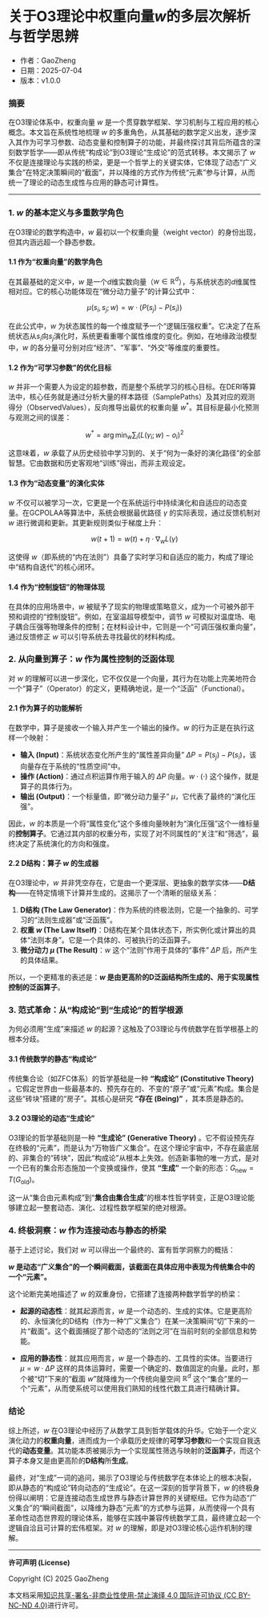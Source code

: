 # **关于O3理论中权重向量$w$的多层次解析与哲学思辨**

- 作者：GaoZheng
- 日期：2025-07-04
- 版本：v1.0.0

### 摘要

在O3理论体系中，权重向量 $w$ 是一个贯穿数学框架、学习机制与工程应用的核心概念。本文旨在系统性地梳理 $w$ 的多重角色，从其基础的数学定义出发，逐步深入其作为可学习参数、动态变量和控制算子的功能，并最终探讨其背后所蕴含的深刻数学哲学——即从传统“构成论”到O3理论“生成论”的范式转移。本文揭示了 $w$ 不仅是连接理论与实践的桥梁，更是一个哲学上的关键实体，它体现了动态“广义集合”在特定决策瞬间的“截面”，并以降维的方式作为传统“元素”参与计算，从而统一了理论的动态生成性与应用的静态可计算性。

---

### 1. $w$ 的基本定义与多重数学角色

在O3理论的数学构造中，$w$ 最初以一个权重向量（weight vector）的身份出现，但其内涵远超一个静态参数。

#### 1.1 作为“权重向量”的数学角色

在其最基础的定义中，$w$ 是一个$d$维实数向量（$w \in \mathbb{R}^d$），与系统状态的$d$维属性相对应。它的核心功能体现在“微分动力量子”的计算公式中：

$$\mu(s_i, s_j; w) = w \cdot (P(s_j) - P(s_i))$$

在此公式中，$w$ 为状态属性的每一个维度赋予一个“逻辑压强权重”。它决定了在系统状态从$s_i$向$s_j$演化时，系统更看重哪个属性维度的变化。例如，在地缘政治模型中，$w$ 的各分量可分别对应“经济”、“军事”、“外交”等维度的重要性。

#### 1.2 作为“可学习参数”的优化目标

$w$ 并非一个需要人为设定的超参数，而是整个系统学习的核心目标。在DERI等算法中，核心任务就是通过分析大量的样本路径（SamplePaths）及其对应的观测得分（ObservedValues），反向推导出最优的权重向量 $w^*$。其目标是最小化预测与观测之间的误差：

$$w^* = \arg\min_w \sum_i (L(\gamma_i; w) - o_i)^2$$

这意味着，$w$ 承载了从历史经验中学习到的、关于“何为一条好的演化路径”的全部智慧。它由数据和历史客观地“训练”得出，而非主观设定。

#### 1.3 作为“动态变量”的演化实体

$w$ 不仅可以被学习一次，它更是一个在系统运行中持续演化和自适应的动态变量。在GCPOLAA等算法中，系统会根据最优路径 $\gamma$ 的实际表现，通过反馈机制对 $w$ 进行微调和更新。其更新规则类似于梯度上升：

$$w(t+1) = w(t) + \eta \cdot \nabla_w L(\gamma)$$

这使得 $w$（即系统的“内在法则”）具备了实时学习和自适应的能力，构成了理论中“结构自迭代”的核心闭环。

#### 1.4 作为“控制旋钮”的物理体现

在具体的应用场景中，$w$ 被赋予了现实的物理或策略意义，成为一个可被外部干预和调控的“控制旋钮”。例如，在室温超导模型中，调节 $w$ 可模拟对温度场、电子耦合压强等物理条件的控制；在材料设计中，它则是一个“可调压强权重向量”，通过反馈修正 $w$ 可以引导系统去寻找最优的材料构成。

### 2. 从向量到算子：$w$ 作为属性控制的泛函体现

对 $w$ 的理解可以进一步深化，它不仅仅是一个向量，其行为在功能上完美地符合一个“算子”（Operator）的定义，更精确地说，是一个“泛函”（Functional）。

#### 2.1 作为算子的功能解析

在数学中，算子是接收一个输入并产生一个输出的操作。$w$ 的行为正是在执行这样一个映射：

- **输入 (Input)**：系统状态变化所产生的“属性差异向量” $\Delta P = P(s_j) - P(s_i)$，该向量存在于系统的“性质空间”中。
- **操作 (Action)**：通过点积运算作用于输入的 $\Delta P$ 向量。$w \cdot (\cdot)$ 这个操作，就是算子的具体行为。
- **输出 (Output)**：一个标量值，即“微分动力量子” $\mu$，它代表了最终的“演化压强”。

因此，$w$ 的本质是一个将“属性变化”这个多维向量映射为“演化压强”这个一维标量的**控制算子**。它通过其内部的权重分布，实现了对不同属性的“关注”和“筛选”，最终决定了系统演化的方向和强度。

#### 2.2 D结构：算子 $w$ 的生成器

在O3理论中，$w$ 并非凭空存在，它是由一个更深层、更抽象的数学实体——**D结构**——在特定情境下计算并生成的。这揭示了一个清晰的层级关系：

1.  **D结构 (The Law Generator)**：作为系统的终极法则，它是一个抽象的、可学习的“法则生成器”或“泛函簇”。
2.  **权重 $w$ (The Law Itself)**：D结构在某个具体状态下，所实例化或计算出的具体“法则本身”。它是一个具体的、可被执行的泛函算子。
3.  **微分动力 $\mu$ (The Result)**：$w$ 这个“法则”作用于具体的“事件” $\Delta P$ 后，所产生的具体结果。

所以，一个更精准的表述是：**$w$ 是由更高阶的D泛函结构所生成的、用于实现属性控制的泛函算子**。

### 3. 范式革命：从“构成论”到“生成论”的哲学根源

为何必须用“生成”来描述 $w$ 的起源？这触及了O3理论与传统数学在哲学根基上的根本分歧。

#### 3.1 传统数学的静态“构成论”

传统集合论（如ZFC体系）的哲学基础是一种 **“构成论” (Constitutive Theory)** 。它假定世界由一些最基本的、预先存在的、不变的“原子”或“元素”构成。集合是这些“砖块”搭建的“房子”。其核心是研究 **“存在 (Being)”** ，其本质是静态的。

#### 3.2 O3理论的动态“生成论”

O3理论的哲学基础则是一种 **“生成论” (Generative Theory)** 。它不假设预先存在终极的“元素”，而是认为“万物皆广义集合”。在这个理论宇宙中，不存在最底层的、非集合的“砖块”，因此“构成论”从根本上失效。创造新事物的唯一方式，是对一个已有的集合形态施加一个变换或操作，使其 **“生成”** 一个新的形态：$G_{\text{new}} = T(G_{\text{old}})$。

这一从“集合由元素构成”到“**集合由集合生成**”的根本性哲学转变，正是O3理论能够建立起一整套动态、演化、过程性数学框架的绝对根源。

### 4. 终极洞察：$w$ 作为连接动态与静态的桥梁

基于上述讨论，我们对 $w$ 可以得出一个最终的、富有哲学洞察力的概括：

**$w$ 是动态“广义集合”的一个瞬间截面，该截面在具体应用中表现为传统集合中的一个“元素”。**

这个论断完美地描述了 $w$ 的双重身份，它搭建了连接两种数学哲学的桥梁：

- **起源的动态性**：就其起源而言，$w$ 是一个动态的、生成的实体。它是更高阶的、永恒演化的D结构（作为一种“广义集合”）在某一决策瞬间“切”下来的一片“截面”。这个截面捕捉了那个动态的“法则之河”在当前时刻的全部信息和势能。

- **应用的静态性**：就其应用而言，$w$ 是一个静态的、工具性的实体。当要进行 $\mu = w \cdot \Delta P$ 这样的具体运算时，需要一个确定的、数值固定的向量。此时，那个被“切”下来的“截面 $w$”就降维为一个传统向量空间 $\mathbb{R}^d$ 这个“集合”里的一个“元素”，从而使系统可以使用我们熟知的线性代数工具进行精确计算。

### 结论

综上所述，$w$ 在O3理论中经历了从数学工具到哲学载体的升华。它始于一个定义演化动力的**权重向量**，进而成为一个承载历史规律的**可学习参数**和一个实现自我迭代的**动态变量**。其功能本质被揭示为一个实现属性筛选与映射的**泛函算子**，而这个算子本身又是由更高阶的**D结构**所**生成**。

最终，对“生成”一词的追问，揭示了O3理论与传统数学在本体论上的根本决裂，即从静态的“构成论”转向动态的“生成论”。在这一深刻的哲学背景下，$w$ 的终极身份得以阐明：它是连接动态生成世界与静态计算世界的关键枢纽。它作为动态“广义集合”的“瞬间截面”，以降维为静态“元素”的方式参与运算，从而使得一个具有革命性动态世界观的理论体系，能够在实践中兼容传统数学工具，最终建立起一个逻辑自洽且可计算的宏伟框架。对 $w$ 的理解，即是对O3理论核心运作机制的理解。

---

**许可声明 (License)**

Copyright (C) 2025 GaoZheng 

本文档采用[知识共享-署名-非商业性使用-禁止演绎 4.0 国际许可协议 (CC BY-NC-ND 4.0)](https://creativecommons.org/licenses/by-nc-nd/4.0/deed.zh-Hans)进行许可。
